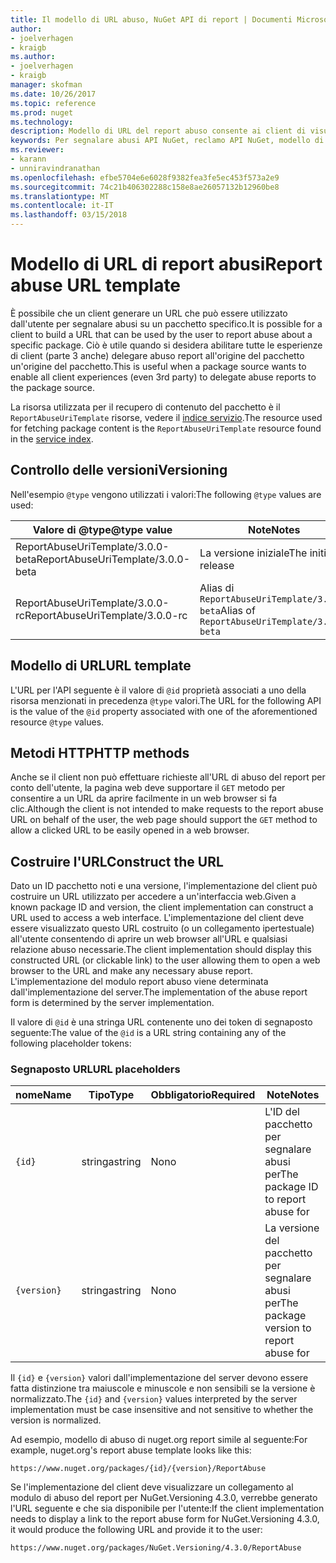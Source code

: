 ```yaml
---
title: Il modello di URL abuso, NuGet API di report | Documenti Microsoft
author:
- joelverhagen
- kraigb
ms.author:
- joelverhagen
- kraigb
manager: skofman
ms.date: 10/26/2017
ms.topic: reference
ms.prod: nuget
ms.technology: 
description: Modello di URL del report abuso consente ai client di visualizzare un collegamento nell'interfaccia utente di loro.
keywords: Per segnalare abusi API NuGet, reclamo API NuGet, modello di URL di report nuget.org
ms.reviewer:
- karann
- unniravindranathan
ms.openlocfilehash: efbe5704e6e6028f9382fea3fe5ec453f573a2e9
ms.sourcegitcommit: 74c21b406302288c158e8ae26057132b12960be8
ms.translationtype: MT
ms.contentlocale: it-IT
ms.lasthandoff: 03/15/2018
---
```

# <a name="report-abuse-url-template"></a><span data-ttu-id="ec853-104">Modello di URL di report abusi</span><span class="sxs-lookup"><span data-stu-id="ec853-104">Report abuse URL template</span></span>

<span data-ttu-id="ec853-105">È possibile che un client generare un URL che può essere utilizzato dall'utente per segnalare abusi su un pacchetto specifico.</span><span class="sxs-lookup"><span data-stu-id="ec853-105">It is possible for a client to build a URL that can be used by the user to report abuse about a specific package.</span></span> <span data-ttu-id="ec853-106">Ciò è utile quando si desidera abilitare tutte le esperienze di client (parte 3 anche) delegare abuso report all'origine del pacchetto un'origine del pacchetto.</span><span class="sxs-lookup"><span data-stu-id="ec853-106">This is useful when a package source wants to enable all client experiences (even 3rd party) to delegate abuse reports to the package source.</span></span>

<span data-ttu-id="ec853-107">La risorsa utilizzata per il recupero di contenuto del pacchetto è il `ReportAbuseUriTemplate` risorse, vedere il [indice servizio](service-index.md).</span><span class="sxs-lookup"><span data-stu-id="ec853-107">The resource used for fetching package content is the `ReportAbuseUriTemplate` resource found in the [service index](service-index.md).</span></span>

## <a name="versioning"></a><span data-ttu-id="ec853-108">Controllo delle versioni</span><span class="sxs-lookup"><span data-stu-id="ec853-108">Versioning</span></span>

<span data-ttu-id="ec853-109">Nell'esempio `@type` vengono utilizzati i valori:</span><span class="sxs-lookup"><span data-stu-id="ec853-109">The following `@type` values are used:</span></span>

<span data-ttu-id="ec853-110">Valore di @type</span><span class="sxs-lookup"><span data-stu-id="ec853-110">@type value</span></span>                       | <span data-ttu-id="ec853-111">Note</span><span class="sxs-lookup"><span data-stu-id="ec853-111">Notes</span></span>
--------------------------------- | -----
<span data-ttu-id="ec853-112">ReportAbuseUriTemplate/3.0.0-beta</span><span class="sxs-lookup"><span data-stu-id="ec853-112">ReportAbuseUriTemplate/3.0.0-beta</span></span> | <span data-ttu-id="ec853-113">La versione iniziale</span><span class="sxs-lookup"><span data-stu-id="ec853-113">The initial release</span></span>
<span data-ttu-id="ec853-114">ReportAbuseUriTemplate/3.0.0-rc</span><span class="sxs-lookup"><span data-stu-id="ec853-114">ReportAbuseUriTemplate/3.0.0-rc</span></span>   | <span data-ttu-id="ec853-115">Alias di `ReportAbuseUriTemplate/3.0.0-beta`</span><span class="sxs-lookup"><span data-stu-id="ec853-115">Alias of `ReportAbuseUriTemplate/3.0.0-beta`</span></span>

## <a name="url-template"></a><span data-ttu-id="ec853-116">Modello di URL</span><span class="sxs-lookup"><span data-stu-id="ec853-116">URL template</span></span>

<span data-ttu-id="ec853-117">L'URL per l'API seguente è il valore di `@id` proprietà associati a uno della risorsa menzionati in precedenza `@type` valori.</span><span class="sxs-lookup"><span data-stu-id="ec853-117">The URL for the following API is the value of the `@id` property associated with one of the aforementioned resource `@type` values.</span></span>

## <a name="http-methods"></a><span data-ttu-id="ec853-118">Metodi HTTP</span><span class="sxs-lookup"><span data-stu-id="ec853-118">HTTP methods</span></span>

<span data-ttu-id="ec853-119">Anche se il client non può effettuare richieste all'URL di abuso del report per conto dell'utente, la pagina web deve supportare il `GET` metodo per consentire a un URL da aprire facilmente in un web browser si fa clic.</span><span class="sxs-lookup"><span data-stu-id="ec853-119">Although the client is not intended to make requests to the report abuse URL on behalf of the user, the web page should support the `GET` method to allow a clicked URL to be easily opened in a web browser.</span></span>

## <a name="construct-the-url"></a><span data-ttu-id="ec853-120">Costruire l'URL</span><span class="sxs-lookup"><span data-stu-id="ec853-120">Construct the URL</span></span>

<span data-ttu-id="ec853-121">Dato un ID pacchetto noti e una versione, l'implementazione del client può costruire un URL utilizzato per accedere a un'interfaccia web.</span><span class="sxs-lookup"><span data-stu-id="ec853-121">Given a known package ID and version, the client implementation can construct a URL used to access a web interface.</span></span> <span data-ttu-id="ec853-122">L'implementazione del client deve essere visualizzato questo URL costruito (o un collegamento ipertestuale) all'utente consentendo di aprire un web browser all'URL e qualsiasi relazione abuso necessarie.</span><span class="sxs-lookup"><span data-stu-id="ec853-122">The client implementation should display this constructed URL (or clickable link) to the user allowing them to open a web browser to the URL and make any necessary abuse report.</span></span> <span data-ttu-id="ec853-123">L'implementazione del modulo report abuso viene determinata dall'implementazione del server.</span><span class="sxs-lookup"><span data-stu-id="ec853-123">The implementation of the abuse report form is determined by the server implementation.</span></span>

<span data-ttu-id="ec853-124">Il valore di `@id` è una stringa URL contenente uno dei token di segnaposto seguente:</span><span class="sxs-lookup"><span data-stu-id="ec853-124">The value of the `@id` is a URL string containing any of the following placeholder tokens:</span></span>

### <a name="url-placeholders"></a><span data-ttu-id="ec853-125">Segnaposto URL</span><span class="sxs-lookup"><span data-stu-id="ec853-125">URL placeholders</span></span>

<span data-ttu-id="ec853-126">nome</span><span class="sxs-lookup"><span data-stu-id="ec853-126">Name</span></span>        | <span data-ttu-id="ec853-127">Tipo</span><span class="sxs-lookup"><span data-stu-id="ec853-127">Type</span></span>    | <span data-ttu-id="ec853-128">Obbligatorio</span><span class="sxs-lookup"><span data-stu-id="ec853-128">Required</span></span> | <span data-ttu-id="ec853-129">Note</span><span class="sxs-lookup"><span data-stu-id="ec853-129">Notes</span></span>
----------- | ------- | -------- | -----
`{id}`      | <span data-ttu-id="ec853-130">stringa</span><span class="sxs-lookup"><span data-stu-id="ec853-130">string</span></span>  | <span data-ttu-id="ec853-131">No</span><span class="sxs-lookup"><span data-stu-id="ec853-131">no</span></span>       | <span data-ttu-id="ec853-132">L'ID del pacchetto per segnalare abusi per</span><span class="sxs-lookup"><span data-stu-id="ec853-132">The package ID to report abuse for</span></span>
`{version}` | <span data-ttu-id="ec853-133">stringa</span><span class="sxs-lookup"><span data-stu-id="ec853-133">string</span></span>  | <span data-ttu-id="ec853-134">No</span><span class="sxs-lookup"><span data-stu-id="ec853-134">no</span></span>       | <span data-ttu-id="ec853-135">La versione del pacchetto per segnalare abusi per</span><span class="sxs-lookup"><span data-stu-id="ec853-135">The package version to report abuse for</span></span>

<span data-ttu-id="ec853-136">Il `{id}` e `{version}` valori dall'implementazione del server devono essere fatta distinzione tra maiuscole e minuscole e non sensibili se la versione è normalizzato.</span><span class="sxs-lookup"><span data-stu-id="ec853-136">The `{id}` and `{version}` values interpreted by the server implementation must be case insensitive and not sensitive to whether the version is normalized.</span></span>

<span data-ttu-id="ec853-137">Ad esempio, modello di abuso di nuget.org report simile al seguente:</span><span class="sxs-lookup"><span data-stu-id="ec853-137">For example, nuget.org's report abuse template looks like this:</span></span>

    https://www.nuget.org/packages/{id}/{version}/ReportAbuse

<span data-ttu-id="ec853-138">Se l'implementazione del client deve visualizzare un collegamento al modulo di abuso del report per NuGet.Versioning 4.3.0, verrebbe generato l'URL seguente e che sia disponibile per l'utente:</span><span class="sxs-lookup"><span data-stu-id="ec853-138">If the client implementation needs to display a link to the report abuse form for NuGet.Versioning 4.3.0, it would produce the following URL and provide it to the user:</span></span>

    https://www.nuget.org/packages/NuGet.Versioning/4.3.0/ReportAbuse
